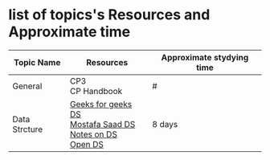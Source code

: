 # list of topics's Resources and Approximate time 

Topic Name   | Resources                                                                      | Approximate stydying time 
-------------| -------------                                                                  |-------------   
General  | CP3<br> CP Handbook<br>                                                              |  # 
Data Strcture  | [Geeks for geeks DS](https://www.geeksforgeeks.org/data-structures/)<br> [Mostafa Saad DS](https://github.com/mostafa-saad/ArabicCompetitiveProgramming/tree/master/11%20Data%20Structures)<br> [Notes on DS](http://www.cs.yale.edu/homes/aspnes/classes/223/notes.html)<br>[Open DS](http://www.engrcs.com/courses/cse222/cse222text.pdf) | 8 days
